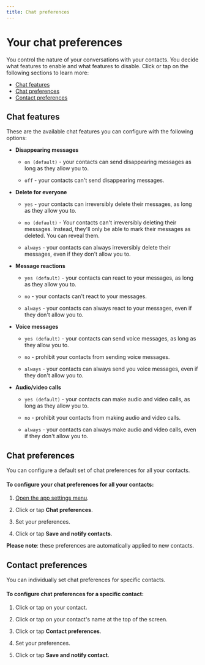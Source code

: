 ```yaml
---
title: Chat preferences
---
```


# Your chat preferences

You control the nature of your conversations with your contacts. You decide what features to enable and what features to disable. Click or tap on the following sections to learn more:

- [Chat features](#chat-features)
- [Chat preferences](#chat-preferences)
- [Contact preferences](#contact-preferences)

## Chat features

These are the available chat features you can configure with the following options:

- **Disappearing messages**
  
  - `on (default)` - your contacts can send disappearing messages as long as they allow you to.
  
  - `off` - your contacts can't send disappearing messages. 

- **Delete for everyone**
  
  - `yes` - your contacts can irreversibly delete their messages, as long as they allow you to.
  
  - `no (default)` - Your contacts can't irreversibly deleting their messages. Instead, they'll only be able to mark their messages as deleted. You can reveal them.
  
  - `always` - your contacts can always irreversibly delete their messages, even if they don't allow you to. 

- **Message reactions**
  
  - `yes (default)` - your contacts can react to your messages, as long as they allow you to.
  
  - `no` - your contacts can't react to your messages. 
  
  - `always` - your contacts can always react to your messages, even if they don't allow you to.

- **Voice messages**
  
  - `yes (default)` - your contacts can send voice messages, as long as they allow you to.
  
  - `no` - prohibit your contacts from sending voice messages.
  
  - `always` - your contacts can always send you voice messages, even if they don't allow you to.

- **Audio/video calls**
  
  - `yes (default)` - your contacts can make audio and video calls, as long as they allow you to.
  
  - `no` - prohibit your contacts from making audio and video calls. 
  
  - `always` - your contacts can always make audio and video calls, even if they don't allow you to.

## Chat preferences

You can configure a default set of chat preferences for all your contacts.

#### To configure your chat preferences for all your contacts:

1. [Open the app settings menu](./app-settings.md#opening-the-app-settings-menu).

2. Click or tap **Chat preferences**.

3. Set your preferences. 

4. Click or tap **Save and notify contacts**.

**Please note**: these preferences are automatically applied to new contacts.

## Contact preferences

You can individually set chat preferences for specific contacts.

#### To configure chat preferences for a specific contact:

1. Click or tap on your contact.

2. Click or tap on your contact's name at the top of the screen.

3. Click or tap **Contact preferences**.

4. Set your preferences.

5. Click or tap **Save and notify contact**.
